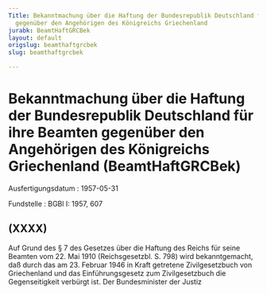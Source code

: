 ```yaml
---
Title: Bekanntmachung über die Haftung der Bundesrepublik Deutschland für ihre Beamten
  gegenüber den Angehörigen des Königreichs Griechenland
jurabk: BeamtHaftGRCBek
layout: default
origslug: beamthaftgrcbek
slug: beamthaftgrcbek

---
```


# Bekanntmachung über die Haftung der Bundesrepublik Deutschland für ihre Beamten gegenüber den Angehörigen des Königreichs Griechenland (BeamtHaftGRCBek)

Ausfertigungsdatum
:   1957-05-31

Fundstelle
:   BGBl I: 1957, 607

## (XXXX)

Auf Grund des § 7 des Gesetzes über die Haftung des Reichs für seine
Beamten vom 22. Mai 1910 (Reichsgesetzbl. S. 798) wird bekanntgemacht,
daß durch das am 23. Februar 1946 in Kraft getretene Zivilgesetzbuch
von Griechenland und das Einführungsgesetz zum Zivilgesetzbuch die
Gegenseitigkeit verbürgt ist.
Der Bundesminister der Justiz

